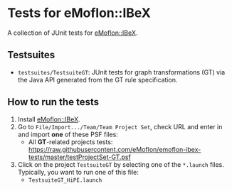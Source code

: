 # Tests for eMoflon::IBeX
A collection of JUnit tests for [eMoflon::IBeX](https://github.com/eMoflon/emoflon-ibex).

## Testsuites
- `testsuites/TestsuiteGT`: JUnit tests for graph transformations (GT) via the Java API	generated from the GT rule specification.

## How to run the tests
1. Install [eMoflon::IBeX](https://github.com/eMoflon/emoflon-ibex).
1. Go to ```File/Import.../Team/Team Project Set```, check URL and enter in and import **one** of these PSF files:
	- All **GT**-related projects tests: https://raw.githubusercontent.com/eMoflon/emoflon-ibex-tests/master/testProjectSet-GT.psf
1. Click on the project `TestsuiteGT` by selecting one of the `*.launch` files. Typically, you want to run one of this file:
	- `TestsuiteGT_HiPE.launch`

